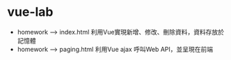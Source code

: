 # vue-lab
* homework --> index.html 利用Vue實現新增、修改、刪除資料，資料存放於記憶體
* homework --> paging.html 利用Vue ajax 呼叫Web API，並呈現在前端
